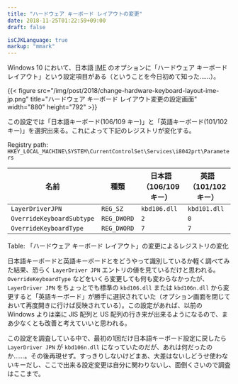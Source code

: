 ```yaml
---
title: "ハードウェア キーボード レイアウトの変更"
date: 2018-11-25T01:22:59+09:00
draft: false

isCJKLanguage: true
markup: "mmark"
---
```


Windows 10 において、日本語 <abbr title="Input Method Editor">IME</abbr> のオプションに「ハードウェア キーボード レイアウト」という設定項目がある（ということを今日初めて知った……）。

{{< figure  src="/img/post/2018/change-hardware-keyboard-layout-ime-jp.png" title="ハードウェア キーボード レイアウト変更の設定画面" width="880" height="792" >}}

この設定では「日本語キーボード(106/109 キー)」と「英語キーボード(101/102 キー)」を選択出来る。これによって下記のレジストリが変化する。

Registry path: `HKEY_LOCAL_MACHINE\SYSTEM\CurrentControlSet\Services\i8042prt\Parameters`

| 名前                       | 種類         | 日本語（106/109 キー） | 英語（101/102 キー） |
| ----                      | ----        | ----               | ----              |
| `LayerDriverJPN`          | `REG_SZ`    | `kbd106.dll`       | `kbd101.dll`      |
| `OverrideKeyboardSubtype` | `REG_DWORD` | `2`                | `0`               |
| `OverrideKeyboardType`    | `REG_DWORD` | `7`                | `7`               |
Table: 「ハードウェア キーボード レイアウト」の変更によるレジストリの変化

日本語キーボードと英語キーボードとをどうやって識別しているか軽く調べてみた結果、恐らく `LayerDriver JPN` エントリの値を見ているだけと思われる。`OverrideKeyboardType` などをいくら変更しても何も変わらなかったが、`LayerDriver JPN` をちょっとでも標準の `kbd106.dll` または `kbd106n.dll` から変更すると「英語キーボード」が勝手に選択されていた（オプション画面を閉じておいて再度開きに行けば反映されている）。この設定があれば、以前の Windows よりは楽に JIS 配列と US 配列の行き来が出来るようになるので、まあ少なくとも改善と考えていいと思われる。

この設定を調査している中で、最初の1回だけ日本語キーボード設定に戻したら `LayerDriver JPN` が `kbd106n.dll` になっていたのだが、あれは何だったのか……。その後再現せず。すっきりしないけどまあ、大差はないしどうせ使わないキーだし、ここで出来る設定変更は自分に関わりないし、面倒くさいので調査はここまで。